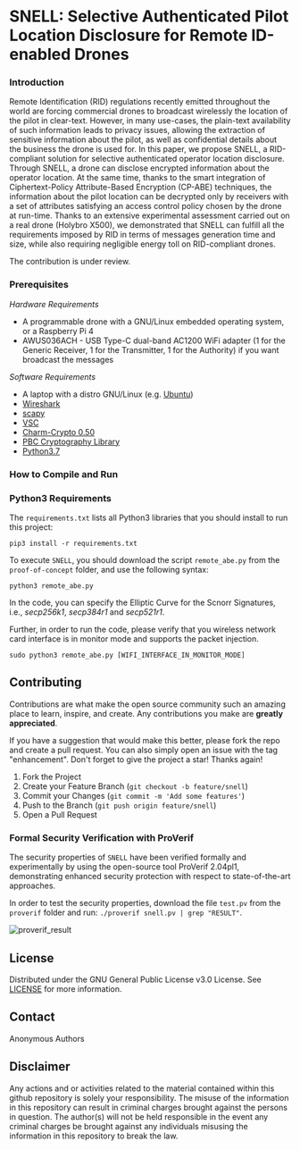 # SNELL: Selective Authenticated Pilot Location Disclosure for Remote ID-enabled Drones

### Introduction

Remote Identification (RID) regulations recently emitted throughout the world are forcing commercial drones to broadcast wirelessly the location of the pilot in clear-text. However, in many use-cases, the plain-text availability of such information leads to privacy issues, allowing the extraction of sensitive information about the pilot, as well as confidential details about the business the drone is used for. In this paper, we propose SNELL, a RID-compliant solution for selective authenticated operator location disclosure. Through SNELL, a drone can disclose encrypted information about the operator location. At the same time, thanks to the smart integration of Ciphertext-Policy Attribute-Based Encryption (CP-ABE) techniques, the information about the pilot location can be decrypted only by receivers with a set of attributes satisfying an access control policy chosen by the drone at run-time. Thanks to an extensive experimental assessment carried out on a real drone (Holybro X500), we demonstrated that SNELL can fulfill all the requirements imposed by RID in terms of messages generation time and size, while also requiring negligible energy toll on RID-compliant drones.

The contribution is under review.

### Prerequisites

_Hardware Requirements_

- A programmable drone with a GNU/Linux embedded operating system, or a Raspberry Pi 4
- AWUS036ACH - USB Type-C dual-band AC1200 WiFi adapter (1 for the Generic Receiver, 1 for the Transmitter, 1 for the Authority) if you want broadcast the messages

_Software Requirements_

- A laptop with a distro GNU/Linux (e.g. [Ubuntu](https://ubuntu.com/))
- [Wireshark](https://www.wireshark.org/)
- [scapy](https://www.wireshark.org/](https://scapy.net/))
- [VSC](https://code.visualstudio.com/)
- [Charm-Crypto 0.50](https://jhuisi.github.io/charm/)
- [PBC Cryptography Library](https://crypto.stanford.edu/pbc/times.html)
- [Python3.7](https://www.python.org/)

### How to Compile and Run

### Python3 Requirements
The ```requirements.txt``` lists all Python3 libraries that you should install to run this project:

```
pip3 install -r requirements.txt
```

To execute ```SNELL```, you should download the script ```remote_abe.py``` from the ```proof-of-concept``` folder, and use the following syntax:

```
python3 remote_abe.py
```

In the code, you can specify the Elliptic Curve for the Scnorr Signatures, i.e., _secp256k1_, _secp384r1_ and _secp521r1_.

Further, in order to run the code, please verify that you wireless network card interface is in monitor mode and supports the packet injection.

```sudo python3 remote_abe.py [WIFI_INTERFACE_IN_MONITOR_MODE]```

<!-- CONTRIBUTING -->
## Contributing

Contributions are what make the open source community such an amazing place to learn, inspire, and create. Any contributions you make are **greatly appreciated**.

If you have a suggestion that would make this better, please fork the repo and create a pull request. You can also simply open an issue with the tag "enhancement".
Don't forget to give the project a star! Thanks again!

1. Fork the Project
2. Create your Feature Branch (`git checkout -b feature/snell`)
3. Commit your Changes (`git commit -m 'Add some features'`)
4. Push to the Branch (`git push origin feature/snell`)
5. Open a Pull Request

### Formal Security Verification with ProVerif
The security properties of ```SNELL``` have been verified formally and experimentally by using the open-source tool ProVerif 2.04pl1, demonstrating enhanced security protection with respect to state-of-the-art approaches.

In order to test the security properties, download the file ```test.pv``` from the ```proverif``` folder and run: ```./proverif snell.pv | grep "RESULT"```.

![proverif_result](img/snell.png?raw=true "ProVerif")


<!-- LICENSE -->
## License

Distributed under the GNU General Public License v3.0 License. See  [LICENSE](./LICENSE) for more information.


<!-- CONTACT -->
## Contact

Anonymous Authors

<!-- DISCLAIMER -->
## Disclaimer

Any actions and or activities related to the material contained within this github repository is solely your responsibility. The misuse of the information in this repository can result in criminal charges brought against the persons in question. The author(s) will not be held responsible in the event any criminal charges be brought against any individuals misusing the information in this repository to break the law.
